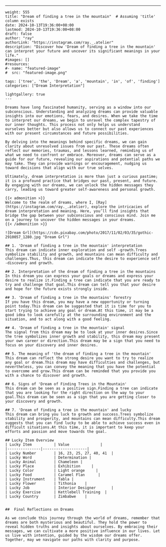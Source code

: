 ---
    weight: 555
    title: "Dream of finding a tree in the mountain"  # Assuming 'title' column exists
    date: 2024-10-13T19:36:00+08:00
    lastmod: 2024-10-13T19:36:00+08:00
    draft: false
    author: "ray"
    authorLink: "https://instagram.com/ray._.atelier"
    description: "Discover how 'Dream of finding a tree in the mountain' can interpret your future and uncover its significant meanings in your life."
    #images: []
    #resources:
    #- name: "featured-image"
    #  src: "featured-image.png"
    
    tags: ['tree', 'the', 'Dream', 'a', 'mountain', 'in', 'of', 'finding']
    categories: ["Dream Interpretation"]
    
    lightgallery: true
    ---
    
    Dreams have long fascinated humanity, serving as a window into our subconscious. Understanding and analyzing dreams can provide valuable insights into our emotions, fears, and desires. When we take the time to interpret our dreams, we begin to unravel the complex tapestry of our inner thoughts. This process not only helps us understand ourselves better but also allows us to connect our past experiences with our present circumstances and future possibilities.
    
    By delving into the meanings behind specific dreams, we can gain clarity about unresolved issues from our past. These dreams often reflect our memories, traumas, and lessons learned, reminding us of what we need to confront or embrace. Moreover, dreams can serve as a guide for our future, revealing our aspirations and potential paths we may take. They can provide warnings or encouragement, nudging us toward decisions that align with our true selves.
    
    Ultimately, dream interpretation is more than just a curious pastime; it is a profound practice that bridges our past, present, and future. By engaging with our dreams, we can unlock the hidden messages they carry, leading us toward greater self-awareness and personal growth.
    
    {{< admonition >}}
    Welcome to the realm of dreams, where I, [Ray](https://instagram.com/ray._.atelier), explore the intricacies of dream interpretation and meaning. Here, you’ll find insights that bridge the gap between your subconscious and conscious mind. Join me on a journey to uncover the hidden messages in your dreams.
    {{< /admonition >}}
    
    ![Dream Grl](https://cdn.pixabay.com/photo/2017/11/02/03/35/gothic-2910057_1280.jpg "Dream Grl")
    
    ## 1. 'Dream of finding a tree in the mountain' interpretation
    This dream can indicate inner exploration and self -growth.Trees symbolize stability and growth, and mountains can mean difficulty and challenges.Thus, this dream can indicate the desire to experience self -discovery and growth.
    
    ## 2. Interpretation of the dream of finding a tree in the mountains
    In this dream you can express your goals or dreams and express your desire to realize it.Finding a tree can indicate that you are ready to try and challenge that goal.This dream can tell you that your desire and hope for the future exists strongly inside.
    
    ## 3. 'Dream of finding a tree in the mountains' forestry
    If you have this dream, you may have a new opportunity or turning point today.This dream can be suggested that it is time for you to start trying to achieve any goal or dream.At this time, it may be a good idea to look carefully at the surrounding environment and the situation, and to act along with a good feeling.
    
    ## 4. 'Dream of finding a tree in the mountain' signal
    The signal from this dream may be to look at your inner desires.Since the tree symbolizes inner growth and stability, this dream may present your own career or direction.This dream may be a sign that you need to focus on your discovery and inner desires.
    
    ## 5. The meaning of 'the dream of finding a tree in the mountain'
    This dream can reflect the strong desire you want to try to realize any goal or dream.This dream may have difficulties and challenges, but nevertheless, you can convey the meaning that you have the potential to overcome and grow.This dream can be reminded that you provide you with a chance to discover and growth.
    
    ## 6. Signs of 'Dream of Finding Trees in the Mountain'
    This dream can be seen as a positive sign.Finding a tree can indicate that you are looking for the right direction on the way to your goal.This dream can be seen as a sign that you are getting closer to your discovery and growth.
    
    ## 7. 'Dream of finding a tree in the mountain' and lucky
    This dream can bring you luck to growth and success.Trees symbolize stability and prosperity, and mountains can mean difficulty.This dream suggests that you can find lucky to be able to achieve success even in difficult situations.At this time, it is important to keep your efforts and passion and move towards the goal.
    
    ## Lucky Item Overview
    | Lucky Item          | Value              |
    |---------------|--------------------|
    | Lucky Number        | 16, 23, 25, 27, 40, 41  |
    | Lucky Word          | Determination |
    | Lucky Animal        | Chameleon |
    | Lucky Place         | Exhibition     |
    | Lucky Color         | Light orange     |
    | Lucky Food          | Caramel Flan      |
    | Lucky Instrument    | Tabla |
    | Lucky Flower        | Tithonia    |
    | Lucky Job           | Interior Designer       |
    | Lucky Exercise      | Kettlebell Training  |
    | Lucky Country       | Zimbabwe    |
    
    
    ##  Final Reflections on Dreams
    
    As we conclude this journey through the world of dreams, remember that dreams are both mysterious and beautiful. They hold the power to reveal hidden truths and insights about ourselves. By embracing their messages, we can cultivate a more positive influence in our lives. Let us live with intention, guided by the wisdom our dreams offer. Together, may we navigate our paths with clarity and purpose.
    